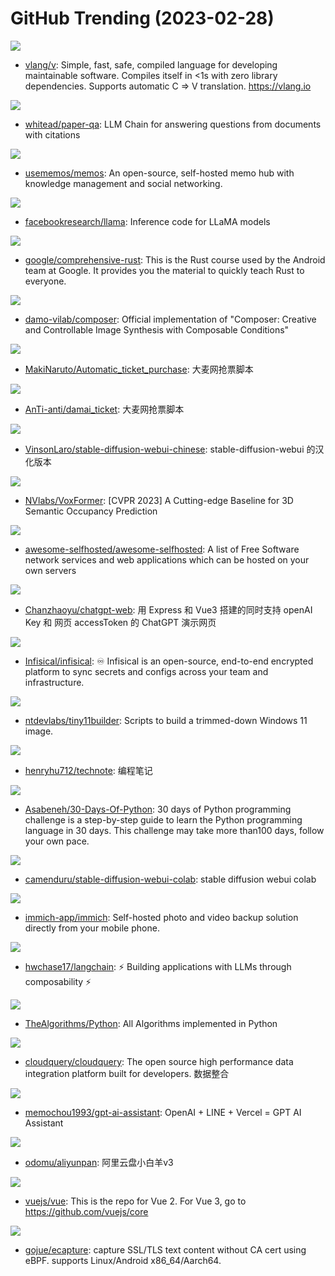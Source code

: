 # GitHub Trending (2023-02-28)

![](https://img.shields.io/badge/V-New%2084-green?style=flat-square&logo=appveyor)
- [vlang/v](https://github.com/vlang/v): Simple, fast, safe, compiled language for developing maintainable software. Compiles itself in <1s with zero library dependencies. Supports automatic C => V translation. https://vlang.io

![](https://img.shields.io/badge/Python-New%2070-green?style=flat-square&logo=appveyor)
- [whitead/paper-qa](https://github.com/whitead/paper-qa): LLM Chain for answering questions from documents with citations

![](https://img.shields.io/badge/TypeScript-New%20938-green?style=flat-square&logo=appveyor)
- [usememos/memos](https://github.com/usememos/memos): An open-source, self-hosted memo hub with knowledge management and social networking.

![](https://img.shields.io/badge/Python-New%201-green?style=flat-square&logo=appveyor)
- [facebookresearch/llama](https://github.com/facebookresearch/llama): Inference code for LLaMA models

![](https://img.shields.io/badge/Rust-New%2094-green?style=flat-square&logo=appveyor)
- [google/comprehensive-rust](https://github.com/google/comprehensive-rust): This is the Rust course used by the Android team at Google. It provides you the material to quickly teach Rust to everyone.

![](https://img.shields.io/badge/none-New%20187-green?style=flat-square&logo=appveyor)
- [damo-vilab/composer](https://github.com/damo-vilab/composer): Official implementation of "Composer: Creative and Controllable Image Synthesis with Composable Conditions"

![](https://img.shields.io/badge/Python-New%2011-green?style=flat-square&logo=appveyor)
- [MakiNaruto/Automatic_ticket_purchase](https://github.com/MakiNaruto/Automatic_ticket_purchase): 大麦网抢票脚本

![](https://img.shields.io/badge/Python-New%2024-green?style=flat-square&logo=appveyor)
- [AnTi-anti/damai_ticket](https://github.com/AnTi-anti/damai_ticket): 大麦网抢票脚本

![](https://img.shields.io/badge/none-New%2027-green?style=flat-square&logo=appveyor)
- [VinsonLaro/stable-diffusion-webui-chinese](https://github.com/VinsonLaro/stable-diffusion-webui-chinese): stable-diffusion-webui 的汉化版本

![](https://img.shields.io/badge/none-New%2038-green?style=flat-square&logo=appveyor)
- [NVlabs/VoxFormer](https://github.com/NVlabs/VoxFormer): [CVPR 2023] A Cutting-edge Baseline for 3D Semantic Occupancy Prediction

![](https://img.shields.io/badge/Makefile-New%20424-green?style=flat-square&logo=appveyor)
- [awesome-selfhosted/awesome-selfhosted](https://github.com/awesome-selfhosted/awesome-selfhosted): A list of Free Software network services and web applications which can be hosted on your own servers

![](https://img.shields.io/badge/Vue-New%20236-green?style=flat-square&logo=appveyor)
- [Chanzhaoyu/chatgpt-web](https://github.com/Chanzhaoyu/chatgpt-web): 用 Express 和 Vue3 搭建的同时支持 openAI Key 和 网页 accessToken 的 ChatGPT 演示网页

![](https://img.shields.io/badge/TypeScript-New%20259-green?style=flat-square&logo=appveyor)
- [Infisical/infisical](https://github.com/Infisical/infisical): ♾ Infisical is an open-source, end-to-end encrypted platform to sync secrets and configs across your team and infrastructure.

![](https://img.shields.io/badge/Batchfile-New%2090-green?style=flat-square&logo=appveyor)
- [ntdevlabs/tiny11builder](https://github.com/ntdevlabs/tiny11builder): Scripts to build a trimmed-down Windows 11 image.

![](https://img.shields.io/badge/HTML-New%2044-green?style=flat-square&logo=appveyor)
- [henryhu712/technote](https://github.com/henryhu712/technote): 编程笔记

![](https://img.shields.io/badge/Python-New%2055-green?style=flat-square&logo=appveyor)
- [Asabeneh/30-Days-Of-Python](https://github.com/Asabeneh/30-Days-Of-Python): 30 days of Python programming challenge is a step-by-step guide to learn the Python programming language in 30 days. This challenge may take more than100 days, follow your own pace.

![](https://img.shields.io/badge/Jupyter%20Notebook-New%20102-green?style=flat-square&logo=appveyor)
- [camenduru/stable-diffusion-webui-colab](https://github.com/camenduru/stable-diffusion-webui-colab): stable diffusion webui colab

![](https://img.shields.io/badge/Dart-New%20310-green?style=flat-square&logo=appveyor)
- [immich-app/immich](https://github.com/immich-app/immich): Self-hosted photo and video backup solution directly from your mobile phone.

![](https://img.shields.io/badge/Python-New%20163-green?style=flat-square&logo=appveyor)
- [hwchase17/langchain](https://github.com/hwchase17/langchain): ⚡ Building applications with LLMs through composability ⚡

![](https://img.shields.io/badge/Python-New%20216-green?style=flat-square&logo=appveyor)
- [TheAlgorithms/Python](https://github.com/TheAlgorithms/Python): All Algorithms implemented in Python

![](https://img.shields.io/badge/Go-New%20130-green?style=flat-square&logo=appveyor)
- [cloudquery/cloudquery](https://github.com/cloudquery/cloudquery): The open source high performance data integration platform built for developers. 数据整合

![](https://img.shields.io/badge/JavaScript-New%20231-green?style=flat-square&logo=appveyor)
- [memochou1993/gpt-ai-assistant](https://github.com/memochou1993/gpt-ai-assistant): OpenAI + LINE + Vercel = GPT AI Assistant

![](https://img.shields.io/badge/TypeScript-New%2074-green?style=flat-square&logo=appveyor)
- [odomu/aliyunpan](https://github.com/odomu/aliyunpan): 阿里云盘小白羊v3

![](https://img.shields.io/badge/TypeScript-New%2036-green?style=flat-square&logo=appveyor)
- [vuejs/vue](https://github.com/vuejs/vue): This is the repo for Vue 2. For Vue 3, go to https://github.com/vuejs/core

![](https://img.shields.io/badge/C-New%2039-green?style=flat-square&logo=appveyor)
- [gojue/ecapture](https://github.com/gojue/ecapture): capture SSL/TLS text content without CA cert using eBPF. supports Linux/Android x86_64/Aarch64.

